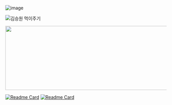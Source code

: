 ![image](https://github.com/user-attachments/assets/efe80afd-2d9f-4f11-a34e-17e65b1b7737)

<a href="https://www.instagram.com/sevng_won/" target="_blank" style="text-decoration: none;">
  <img src="https://github.com/user-attachments/assets/8c87f280-e6d2-46be-84d6-5d2ab58b7b73" alt="김승원 먹이주기"/>
</a>

<aside>
<p align="center">
<a href="https://github.com/devxb/gitanimals">
  <img
    src="https://render.gitanimals.org/lines/ori0o0p?pet-id=595845716176040776"
    width="1000"
    height="200"
  />
</a>

[![Readme Card](https://github-readme-stats.vercel.app/api/pin/?username=daemawiki&repo=claude&show_owner=true)](https://github.com/daemawiki/claude)
[![Readme Card](https://github-readme-stats.vercel.app/api/pin/?username=DSM-Repo&repo=Whopper&show_owner=true)](https://github.com/DSM-Repo/Whopper)
<p/>
<aside/>
